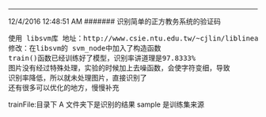 ---
12/4/2016 12:48:51 AM 
####### 识别简单的正方教务系统的验证码 
<pre>
使用 libsvm库 地址：http://www.csie.ntu.edu.tw/~cjlin/liblinear
修改：在libsvm的 svm_node中加入了构造函数
train()函数已经训练好了模型，识别率讲道理是97.8333%
图片没有经过特殊处理，实验的时候加上去噪函数，会使字符变细，导致
识别率降低，所以就未处理图片，直接识别了
还有很多可以优化的地方，慢慢补充
</pre>
trainFile:目录下
A 文件夹下是识别的结果
sample 是训练集来源